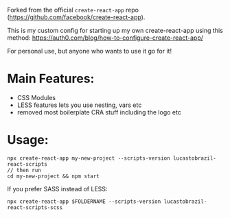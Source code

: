 Forked from the official `create-react-app` repo (https://github.com/facebook/create-react-app).

This is my custom config for starting up my own create-react-app using this method: https://auth0.com/blog/how-to-configure-create-react-app/

For personal use, but anyone who wants to use it go for it!

# Main Features:
- CSS Modules
- LESS features lets you use nesting, vars etc
- removed most boilerplate CRA stuff including the logo etc

# Usage:
```
npx create-react-app my-new-project --scripts-version lucastobrazil-react-scripts
// then run
cd my-new-project && npm start
```
If you prefer SASS instead of LESS:
```
npx create-react-app $FOLDERNAME --scripts-version lucastobrazil-react-scripts-scss
```
